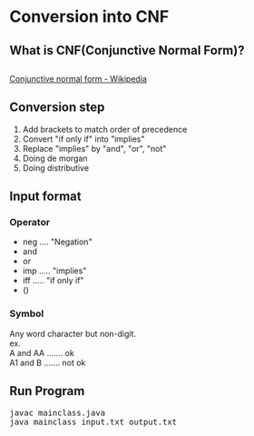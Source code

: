 # Conversion into CNF



## What is CNF(Conjunctive Normal Form)?

## 

[Conjunctive normal form - Wikipedia](https://en.wikipedia.org/wiki/Conjunctive_normal_form)

## Conversion step

1.  Add brackets to match order of precedence
2.  Convert "if only if" into "implies"
3.  Replace "implies" by "and", "or", "not"
4.  Doing de morgan
5.  Doing distributive

## Input format

### Operator

*   neg .... "Negation"
*   and
*   or
*   imp ..... "implies"
*   iff ..... "if only if"
*   ()

### Symbol

Any word character but non-digit.  
ex.  
A and AA ....... ok  
A1 and B ....... not ok  

## Run Program

<pre>javac mainclass.java
java mainclass input.txt output.txt
</pre>
